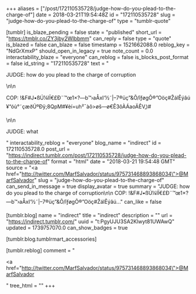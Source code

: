 +++
aliases = ["/post/172110535728/judge-how-do-you-plead-to-the-charge-of"]
date = 2018-03-21T19:54:48Z
id = "172110535728"
slug = "judge-how-do-you-plead-to-the-charge-of"
type = "tumblr-quote"

[tumblr]
is_blaze_pending = false
state = "published"
short_url = "https://tmblr.co/ZY3jby2WIbbmm"
can_reply = false
type = "quote"
is_blazed = false
can_blaze = false
timestamp = 1521662088.0
reblog_key = "NdGrXmxP"
should_open_in_legacy = true
note_count = 0.0
interactability_blaze = "everyone"
can_reblog = false
is_blocks_post_format = false
id_string = "172110535728"
text = "<p>JUDGE: how do you plead to the charge of corruption</p>\n\n<p>COP: !&amp;F#J•ßÚ¼IÏ€£Ð¨™œ1×?—b™›aÅxI‘½˜|–7®üç”&amp;Õ/îƒøgÕ®”Oöç#ŽálÊýâú ¥“óù°˜çæðÚºÐÿ;8QpM#¥èí=uh²¯àô&gt;øš—ø€Ê3ôÀÁaoÄÊV‚)#</p>\n\n<p>JUDGE: what</p>"
interactability_reblog = "everyone"
blog_name = "indirect"
id = 172110535728.0
post_url = "https://indirect.tumblr.com/post/172110535728/judge-how-do-you-plead-to-the-charge-of"
format = "html"
date = "2018-03-21 19:54:48 GMT"
source = "<a href=\"http://twitter.com/MarfSalvador/status/975731468893868034\">@MarfSalvador</a>"
slug = "judge-how-do-you-plead-to-the-charge-of"
can_send_in_message = true
display_avatar = true
summary = "JUDGE: how do you plead to the charge of corruption\n\n COP: !&F#J•ßÚ¼IÏ€£Ð¨™œ1×?—b™›aÅxI‘½˜|–7®üç”&Õ/îƒøgÕ®”Oöç#ŽálÊýâú..."
can_like = false

[tumblr.blog]
name = "indirect"
title = "indirect"
description = ""
url = "https://indirect.tumblr.com/"
uuid = "t:PgyUJU3SA2Klwyt81UWAwQ"
updated = 1739757070.0
can_show_badges = true

[tumblr.blog.tumblrmart_accessories]

[tumblr.reblog]
comment = "<p><a href=\"http://twitter.com/MarfSalvador/status/975731468893868034\">@MarfSalvador</a></p>"
tree_html = ""
+++
